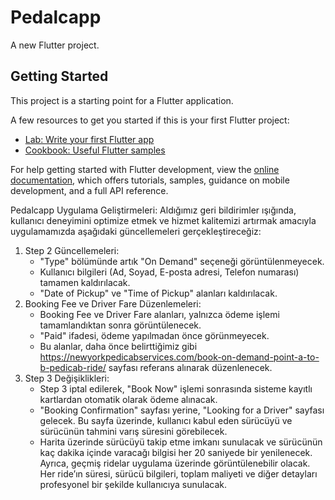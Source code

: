 # Pedalcapp

A new Flutter project.

## Getting Started

This project is a starting point for a Flutter application.

A few resources to get you started if this is your first Flutter project:

- [Lab: Write your first Flutter app](https://docs.flutter.dev/get-started/codelab)
- [Cookbook: Useful Flutter samples](https://docs.flutter.dev/cookbook)

For help getting started with Flutter development, view the
[online documentation](https://docs.flutter.dev/), which offers tutorials,
samples, guidance on mobile development, and a full API reference.





Pedalcapp Uygulama Geliştirmeleri: Aldığımız geri bildirimler ışığında, kullanıcı deneyimini optimize etmek ve hizmet kalitemizi artırmak amacıyla uygulamamızda aşağıdaki güncellemeleri gerçekleştireceğiz:
1. Step 2 Güncellemeleri:
    * "Type" bölümünde artık "On Demand" seçeneği görüntülenmeyecek.
    * Kullanıcı bilgileri (Ad, Soyad, E-posta adresi, Telefon numarası) tamamen kaldırılacak.
    * "Date of Pickup" ve "Time of Pickup" alanları kaldırılacak.
2. Booking Fee ve Driver Fare Düzenlemeleri:
    * Booking Fee ve Driver Fare alanları, yalnızca ödeme işlemi tamamlandıktan sonra görüntülenecek.
    * "Paid" ifadesi, ödeme yapılmadan önce görünmeyecek.
    * Bu alanlar, daha önce belirttiğimiz gibi https://newyorkpedicabservices.com/book-on-demand-point-a-to-b-pedicab-ride/ sayfası referans alınarak düzenlenecek.
3. Step 3 Değişiklikleri:
    * Step 3 iptal edilerek, "Book Now" işlemi sonrasında sisteme kayıtlı kartlardan otomatik olarak ödeme alınacak.
    * "Booking Confirmation" sayfası yerine, "Looking for a Driver" sayfası gelecek. Bu sayfa üzerinde, kullanıcı kabul eden sürücüyü ve sürücünün tahmini varış süresini görebilecek.
    * Harita üzerinde sürücüyü takip etme imkanı sunulacak ve sürücünün kaç dakika içinde varacağı bilgisi her 20 saniyede bir yenilenecek.
Ayrıca, geçmiş ridelar uygulama üzerinde görüntülenebilir olacak. Her ride’ın süresi, sürücü bilgileri, toplam maliyeti ve diğer detayları profesyonel bir şekilde kullanıcıya sunulacak.

